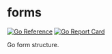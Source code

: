 # forms
[![Go Reference](https://pkg.go.dev/badge/github.com/speedyhoon/frm)](https://pkg.go.dev/github.com/speedyhoon/frm)
[![Go Report Card](https://goreportcard.com/badge/github.com/speedyhoon/frm)](https://goreportcard.com/report/github.com/speedyhoon/frm)

Go form structure.
